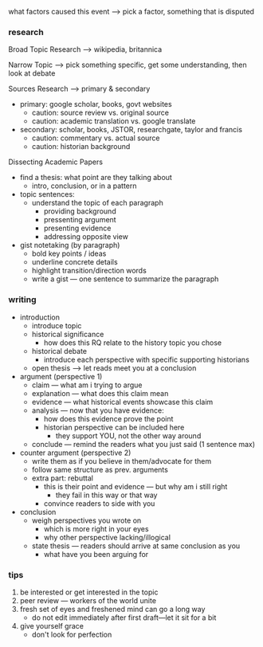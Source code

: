 what factors caused this event —> pick a factor, something that is disputed

### research

Broad Topic Research —> wikipedia, britannica

Narrow Topic —> pick something specific, get some understanding, then look at debate

Sources Research —> primary & secondary

- primary: google scholar, books, govt websites
  - caution: source review vs. original source
  - caution: academic translation vs. google translate
- secondary: scholar, books, JSTOR, researchgate, taylor and francis
  - caution: commentary vs. actual source
  - caution: historian background

Dissecting Academic Papers

- find a thesis: what point are they talking about
  - intro, conclusion, or in a pattern
- topic sentences:
  - understand the topic of each paragraph
    - providing background
    - pressenting argument
    - presenting evidence
    - addressing opposite view
- gist notetaking (by paragraph)
  - bold key points / ideas
  - underline concrete details
  - highlight transition/direction words
  - write a gist — one sentence to summarize the paragraph

### writing

- introduction
  - introduce topic
  - historical significance
    - how does this RQ relate to the history topic you chose
  - historical debate
    - introduce each perspective with specific supporting historians
  - open thesis —> let reads meet you at a conclusion
- argument (perspective 1)
  - claim — what am i trying to argue
  - explanation — what does this claim mean
  - evidence — what historical events showcase this claim
  - analysis — now that you have evidence:
    - how does this evidence prove the point
    - historian perspective can be included here
      - they support YOU, not the other way around
  - conclude — remind the readers what you just said (1 sentence max)
- counter argument (perspective 2)
  - write them as if you believe in them/advocate for them
  - follow same structure as prev. arguments
  - extra part: rebuttal
    - this is their point and evidence — but why am i still right
      - they fail in this way or that way
    - convince readers to side with you
- conclusion
  - weigh perspectives you wrote on
    - which is more right in your eyes
    - why other perspective lacking/illogical
  - state thesis — readers should arrive at same conclusion as you
    - what have you been arguing for

### tips

1. be interested or get interested in the topic
2. peer review — workers of the world unite
3. fresh set of eyes and freshened mind can go a long way
   - do not edit immediately after first draft—let it sit for a bit
4. give yourself grace
   - don't look for perfection
